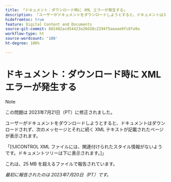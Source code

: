 ```yaml
---
title: 「ドキュメント：ダウンロード時に XML エラーが発生する」
description: 「ユーザーがドキュメントをダウンロードしようとすると、ドキュメントはダウンロードされず、メッセージとそれに続く XML テキストが記載されたページが表示されます。」
hidefromtoc: true
feature: Digital Content and Documents
source-git-commit: 882402acd54423e20d28c2294f5aeeae9fc8fa9a
workflow-type: ht
source-wordcount: '100'
ht-degree: 100%

---
```



# ドキュメント：ダウンロード時に XML エラーが発生する

<!--WF, WFP TOCs-->

>[!NOTE]
>
>この問題は 2023年7月21日（PT）に修正されました。

ユーザーがドキュメントをダウンロードしようとすると、ドキュメントはダウンロードされず、次のメッセージとそれに続く XML テキストが記載されたページが表示されます。

「[!UICONTROL XML ファイルには、関連付けられたスタイル情報がないようです。ドキュメントツリーは下に表示されます。]」

これは、25 MB を超えるファイルで報告されています。

_最初に報告されたのは 2023年7月20日（PT）です。_
